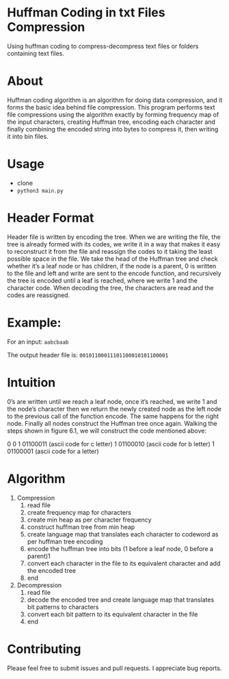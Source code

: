 # Huffman Coding in txt Files Compression
  Using huffman coding to compress-decompress text files or folders containing text files.
# About
  Huffman coding algorithm is an algorithm for doing data compression, and it forms the basic idea behind file compression. This program performs text file compressions using the algorithm exactly by forming frequency map of the input characters, creating Huffman tree, encoding each character and finally combining the encoded string into bytes to compress it, then writing it into bin files.
# Usage
  - clone
  - `python3 main.py`
# Header Format
Header file is written by encoding the tree. When we are writing the file, the tree is already formed with its codes, we write it in a way that makes it easy to reconstruct it from the file and reassign the codes to it taking the least possible space in the file. We take the head of the Huffman tree and check whether it’s a leaf node or has children, if the node is a parent, 0 is written to the file and left and write are sent to the encode function, and recursively the tree is encoded until a leaf is reached, where we write 1 and the character code. When decoding the tree, the characters are read and the codes are reassigned.

# Example:
For an input: `aabcbaab`

The output header file is: `00101100011101100010101100001`

# Intuition 
0’s are written until we reach a leaf node, once it’s reached, we write 1 and the node’s character then we return the newly created node as the left node to the previous call of the function encode. The same happens for the right node. Finally all nodes construct the Huffman tree once again. Walking the steps shown in figure 6.1, we will construct the code mentioned above:

0 0 1 01100011 (ascii code for c letter) 1 01100010 (ascii code for b letter) 1 01100001 (ascii code for a letter)

# Algorithm
1. Compression
    1. read file
    1. create frequency map for characters
    1. create min heap as per character frequency
    1. construct huffman tree from min heap
    1. create language map that translates each character to codeword as per huffman tree encoding
    1. encode the huffman tree into bits (1 before a leaf node, 0 before a parent)1
    1. convert each character in the file to its equivalent character and add the encoded tree
    1. end
1. Decompression
    1. read file
    1. decode the encoded tree and create language map that translates bit patterns to characters
    1. convert each bit pattern to its equivalent character in the file
    1. end
# Contributing
Please feel free to submit issues and pull requests. I appreciate bug reports.

